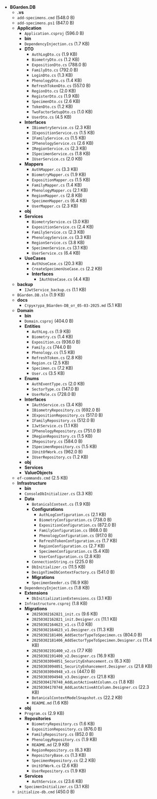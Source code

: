 - **BGarden.DB**
  - **.vs**
  - `add-specimens.cmd` (548.0 B)
  - `add-specimens.ps1` (847.0 B)
  - **Application**
    - `Application.csproj` (596.0 B)
    - **bin**
    - `DependencyInjection.cs` (1.7 KB)
    - **DTO**
      - `AuthLogDto.cs` (1.9 KB)
      - `BiometryDto.cs` (1.2 KB)
      - `ExpositionDto.cs` (788.0 B)
      - `FamilyDto.cs` (792.0 B)
      - `LoginDto.cs` (1.3 KB)
      - `PhenologyDto.cs` (1.4 KB)
      - `RefreshTokenDto.cs` (557.0 B)
      - `RegionDto.cs` (2.0 KB)
      - `RegisterDto.cs` (1.9 KB)
      - `SpecimenDto.cs` (2.6 KB)
      - `TokenDto.cs` (1.2 KB)
      - `TwoFactorSetupDto.cs` (1.0 KB)
      - `UserDto.cs` (4.5 KB)
    - **Interfaces**
      - `IBiometryService.cs` (2.3 KB)
      - `IExpositionService.cs` (1.5 KB)
      - `IFamilyService.cs` (1.5 KB)
      - `IPhenologyService.cs` (2.6 KB)
      - `IRegionService.cs` (2.3 KB)
      - `ISpecimenService.cs` (1.8 KB)
      - `IUserService.cs` (2.0 KB)
    - **Mappers**
      - `AuthMapper.cs` (3.3 KB)
      - `BiometryMapper.cs` (1.9 KB)
      - `ExpositionMapper.cs` (1.5 KB)
      - `FamilyMapper.cs` (1.4 KB)
      - `PhenologyMapper.cs` (2.1 KB)
      - `RegionMapper.cs` (2.8 KB)
      - `SpecimenMapper.cs` (6.4 KB)
      - `UserMapper.cs` (2.3 KB)
    - **obj**
    - **Services**
      - `BiometryService.cs` (3.0 KB)
      - `ExpositionService.cs` (2.4 KB)
      - `FamilyService.cs` (2.3 KB)
      - `PhenologyService.cs` (3.3 KB)
      - `RegionService.cs` (3.8 KB)
      - `SpecimenService.cs` (3.1 KB)
      - `UserService.cs` (6.4 KB)
    - **UseCases**
      - `AuthUseCase.cs` (20.3 KB)
      - `CreateSpecimenUseCase.cs` (2.2 KB)
      - **Interfaces**
        - `IAuthUseCase.cs` (4.4 KB)
  - **backup**
    - `IJwtService_backup.cs` (1.1 KB)
  - `BGarden.DB.sln` (1.9 KB)
  - **docs**
    - `Структура_BGarden-DB_от_05-03-2025.md` (5.1 KB)
  - **Domain**
    - **bin**
    - `Domain.csproj` (404.0 B)
    - **Entities**
      - `AuthLog.cs` (1.9 KB)
      - `Biometry.cs` (1.4 KB)
      - `Exposition.cs` (936.0 B)
      - `Family.cs` (744.0 B)
      - `Phenology.cs` (1.5 KB)
      - `RefreshToken.cs` (2.8 KB)
      - `Region.cs` (2.5 KB)
      - `Specimen.cs` (7.2 KB)
      - `User.cs` (3.5 KB)
    - **Enums**
      - `AuthEventType.cs` (2.0 KB)
      - `SectorType.cs` (147.0 B)
      - `UserRole.cs` (728.0 B)
    - **Interfaces**
      - `IAuthService.cs` (3.4 KB)
      - `IBiometryRepository.cs` (692.0 B)
      - `IExpositionRepository.cs` (517.0 B)
      - `IFamilyRepository.cs` (512.0 B)
      - `IJwtService.cs` (1.1 KB)
      - `IPhenologyRepository.cs` (751.0 B)
      - `IRegionRepository.cs` (1.5 KB)
      - `IRepository.cs` (584.0 B)
      - `ISpecimenRepository.cs` (1.5 KB)
      - `IUnitOfWork.cs` (962.0 B)
      - `IUserRepository.cs` (1.2 KB)
    - **obj**
    - **Services**
    - **ValueObjects**
  - `ef-commands.cmd` (2.5 KB)
  - **Infrastructure**
    - **bin**
    - `ConsoleDbInitializer.cs` (3.3 KB)
    - **Data**
      - `BotanicalContext.cs` (1.9 KB)
      - **Configurations**
        - `AuthLogConfiguration.cs` (2.1 KB)
        - `BiometryConfiguration.cs` (738.0 B)
        - `ExpositionConfiguration.cs` (872.0 B)
        - `FamilyConfiguration.cs` (868.0 B)
        - `PhenologyConfiguration.cs` (917.0 B)
        - `RefreshTokenConfiguration.cs` (1.7 KB)
        - `RegionConfiguration.cs` (2.7 KB)
        - `SpecimenConfiguration.cs` (5.4 KB)
        - `UserConfiguration.cs` (2.8 KB)
      - `ConnectionString.cs` (225.0 B)
      - `DbInitializer.cs` (11.5 KB)
      - `DesignTimeDbContextFactory.cs` (541.0 B)
      - **Migrations**
      - `SpecimenSeeder.cs` (16.9 KB)
    - `DependencyInjection.cs` (1.8 KB)
    - **Extensions**
      - `DbInitializationExtensions.cs` (3.1 KB)
    - `Infrastructure.csproj` (1.8 KB)
    - **Migrations**
      - `20250302162821_init.cs` (9.6 KB)
      - `20250302162821_init.Designer.cs` (11.1 KB)
      - `20250302164623_v1.cs` (1.0 KB)
      - `20250302164623_v1.Designer.cs` (11.3 KB)
      - `20250302181406_AddSectorTypeToSpecimen.cs` (804.0 B)
      - `20250302181406_AddSectorTypeToSpecimen.Designer.cs` (11.4 KB)
      - `20250302191400_v2.cs` (7.7 KB)
      - `20250302191400_v2.Designer.cs` (16.9 KB)
      - `20250303094051_SecurityEnhancement.cs` (6.3 KB)
      - `20250303094051_SecurityEnhancement.Designer.cs` (21.8 KB)
      - `20250303094948_v3.cs` (447.0 B)
      - `20250303094948_v3.Designer.cs` (21.8 KB)
      - `20250304170748_AddLastActiveAtColumn.cs` (1.8 KB)
      - `20250304170748_AddLastActiveAtColumn.Designer.cs` (22.3 KB)
      - `BotanicalContextModelSnapshot.cs` (22.2 KB)
      - `README.md` (1.6 KB)
    - **obj**
    - `Program.cs` (2.9 KB)
    - **Repositories**
      - `BiometryRepository.cs` (1.6 KB)
      - `ExpositionRepository.cs` (876.0 B)
      - `FamilyRepository.cs` (852.0 B)
      - `PhenologyRepository.cs` (1.9 KB)
      - `README.md` (2.9 KB)
      - `RegionRepository.cs` (6.3 KB)
      - `RepositoryBase.cs` (1.3 KB)
      - `SpecimenRepository.cs` (2.2 KB)
      - `UnitOfWork.cs` (2.6 KB)
      - `UserRepository.cs` (1.9 KB)
    - **Services**
      - `AuthService.cs` (23.6 KB)
    - `SpecimenInitializer.cs` (3.1 KB)
  - `initialize-db.cmd` (450.0 B)
